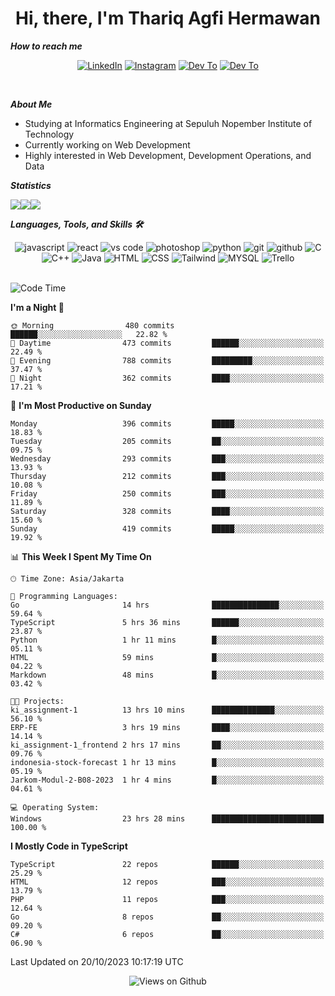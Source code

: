 <div align="center">
  <h1>Hi, there, I'm Thariq Agfi Hermawan</h1>
</div>


***How to reach me***
<p align='center'>
   <a href="https://www.linkedin.com/in/thariqagfihermawan" target="_blank"><img src="https://img.shields.io/badge/LinkedIn-0077B5?style=for-the-badge&logo=linkedin&logoColor=white" alt="LinkedIn"></a>
   <a href="https://www.instagram.com/thoriqagfi" target="_blank"><img src="https://img.shields.io/badge/Instagram-E4405F?style=for-the-badge&logo=instagram&logoColor=white" alt="Instagram"></a>
   <a href="https://medium.com/@thoriq.aghfi60" target="_blank"><img src="https://img.shields.io/badge/Medium-12100E?style=for-the-badge&logo=medium&logoColor=white" alt="Dev To"></a>
   <a href="https://linktr.ee/thoriqagfi" target="_blank"><img src="https://img.shields.io/badge/linktree-1de9b6?style=for-the-badge&logo=linktree&logoColor=white" alt="Dev To"></a>
</p>

<br>

***About Me***
- Studying at Informatics Engineering at Sepuluh Nopember Institute of Technology
- Currently working on Web Development
- Highly interested in Web Development, Development Operations, and Data

***Statistics***

<!-- [![GitHub Streak](http://github-readme-streak-stats.herokuapp.com?user=thoriqagfi&theme=dark)](https://git.io/streak-stats) -->

<div align="center">
  <div style="display: flex;">
    <img src="http://github-readme-streak-stats.herokuapp.com?user=thoriqagfi&theme=chartreuse-dark"/>
    <img src="https://github-readme-stats.vercel.app/api/top-langs/?username=thoriqagfi&layout=compact&&theme=chartreuse-dark&langs_count=8)](https://github.com/thoriqagfi"/>
    <img src="https://github-readme-stats.vercel.app/api?username=thoriqagfi&show_icons=true&theme=chartreuse-dark"/>
  </div>
</div>

<!-- [![Top Langs](https://github-readme-stats.vercel.app/api/top-langs/?username=thoriqagfi&layout=compact&&theme=chartreuse-dark&langs_count=8)](https://github.com/thoriqagfi)
< ![Agfi's GitHub stats](https://github-readme-stats.vercel.app/api?username=thoriqagfi&show_icons=true&theme=chartreuse-dark) -->

***Languages, Tools, and Skills 🛠***

  <div align="center">
    <img src="https://img.shields.io/badge/JavaScript-F7DF1E?style=for-the-badge&logo=javascript&logoColor=black" alt="javascript" />
    <img src="https://img.shields.io/badge/React-61DAFB?style=for-the-badge&logo=react&logoColor=black" alt="react" />
    <img src="https://img.shields.io/badge/vs%20code-007ACC?style=for-the-badge&logo=visual%20studio%20code&logoColor=white" alt="vs code" />
    <img src="https://img.shields.io/badge/adobe%20photoshop-31A8FF?style=for-the-badge&logo=adobe%20photoshop&logoColor=white" alt="photoshop" />
    <img src="https://img.shields.io/badge/python-3776AB?style=for-the-badge&logo=python&logoColor=white" alt="python" />
    <img src="https://img.shields.io/badge/Git-F05032?style=for-the-badge&logo=git&logoColor=white" alt="git" />
    <img src="https://img.shields.io/badge/GitHub-100000?style=for-the-badge&logo=github&logoColor=white" alt="github" />
    <img src="https://img.shields.io/badge/c-%2300599C.svg?style=for-the-badge&logo=c&logoColor=white" alt="C" />
    <img src="https://img.shields.io/badge/c++-%2300599C.svg?style=for-the-badge&logo=c%2B%2B&logoColor=white" alt="C++" />
    <img src="https://img.shields.io/badge/Java-ED8B00?style=for-the-badge&logo=java&logoColor=white" alt="Java"/>
    <img src="https://img.shields.io/badge/HTML5-E34F26?style=for-the-badge&logo=html5&logoColor=white" alt="HTML" />
    <img src="https://img.shields.io/badge/CSS-239120?&style=for-the-badge&logo=css3&logoColor=white" alt ="CSS" />
    <img src="https://img.shields.io/badge/tailwindcss-%2338B2AC.svg?style=for-the-badge&logo=tailwind-css&logoColor=white" alt="Tailwind" />
    <img src="https://img.shields.io/badge/MySQL-00000F?style=for-the-badge&logo=mysql&logoColor=white" alt="MYSQL" />
    <img src="https://img.shields.io/badge/Trello-%23026AA7.svg?style=for-the-badge&logo=Trello&logoColor=white" alt="Trello" />
  </div><br>

<!--START_SECTION:waka-->
![Code Time](http://img.shields.io/badge/Code%20Time-711%20hrs%2035%20mins-blue)

**I'm a Night 🦉** 

```text
🌞 Morning                480 commits         ██████░░░░░░░░░░░░░░░░░░░   22.82 % 
🌆 Daytime                473 commits         ██████░░░░░░░░░░░░░░░░░░░   22.49 % 
🌃 Evening                788 commits         █████████░░░░░░░░░░░░░░░░   37.47 % 
🌙 Night                  362 commits         ████░░░░░░░░░░░░░░░░░░░░░   17.21 % 
```
📅 **I'm Most Productive on Sunday** 

```text
Monday                   396 commits         █████░░░░░░░░░░░░░░░░░░░░   18.83 % 
Tuesday                  205 commits         ██░░░░░░░░░░░░░░░░░░░░░░░   09.75 % 
Wednesday                293 commits         ███░░░░░░░░░░░░░░░░░░░░░░   13.93 % 
Thursday                 212 commits         ███░░░░░░░░░░░░░░░░░░░░░░   10.08 % 
Friday                   250 commits         ███░░░░░░░░░░░░░░░░░░░░░░   11.89 % 
Saturday                 328 commits         ████░░░░░░░░░░░░░░░░░░░░░   15.60 % 
Sunday                   419 commits         █████░░░░░░░░░░░░░░░░░░░░   19.92 % 
```


📊 **This Week I Spent My Time On** 

```text
🕑︎ Time Zone: Asia/Jakarta

💬 Programming Languages: 
Go                       14 hrs              ███████████████░░░░░░░░░░   59.64 % 
TypeScript               5 hrs 36 mins       ██████░░░░░░░░░░░░░░░░░░░   23.87 % 
Python                   1 hr 11 mins        █░░░░░░░░░░░░░░░░░░░░░░░░   05.11 % 
HTML                     59 mins             █░░░░░░░░░░░░░░░░░░░░░░░░   04.22 % 
Markdown                 48 mins             █░░░░░░░░░░░░░░░░░░░░░░░░   03.42 % 

🐱‍💻 Projects: 
ki_assignment-1          13 hrs 10 mins      ██████████████░░░░░░░░░░░   56.10 % 
ERP-FE                   3 hrs 19 mins       ████░░░░░░░░░░░░░░░░░░░░░   14.14 % 
ki_assignment-1_frontend 2 hrs 17 mins       ██░░░░░░░░░░░░░░░░░░░░░░░   09.76 % 
indonesia-stock-forecast 1 hr 13 mins        █░░░░░░░░░░░░░░░░░░░░░░░░   05.19 % 
Jarkom-Modul-2-B08-2023  1 hr 4 mins         █░░░░░░░░░░░░░░░░░░░░░░░░   04.61 % 

💻 Operating System: 
Windows                  23 hrs 28 mins      █████████████████████████   100.00 % 
```

**I Mostly Code in TypeScript** 

```text
TypeScript               22 repos            ██████░░░░░░░░░░░░░░░░░░░   25.29 % 
HTML                     12 repos            ███░░░░░░░░░░░░░░░░░░░░░░   13.79 % 
PHP                      11 repos            ███░░░░░░░░░░░░░░░░░░░░░░   12.64 % 
Go                       8 repos             ██░░░░░░░░░░░░░░░░░░░░░░░   09.20 % 
C#                       6 repos             ██░░░░░░░░░░░░░░░░░░░░░░░   06.90 % 
```




 Last Updated on 20/10/2023 10:17:19 UTC
<!--END_SECTION:waka-->

<div align="center">
<img src="https://komarev.com/ghpvc/?username=thoriqagfi&color=blue" alt="Views on Github" />
</div>